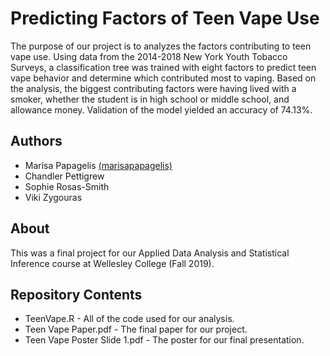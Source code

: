 # Predicting Factors of Teen Vape Use
The purpose of our project is to analyzes the factors contributing to teen vape use. Using data from the 2014-2018 New York Youth Tobacco Surveys, a classification tree was trained with eight factors to predict teen vape behavior and determine which contributed most to vaping. Based on the analysis, the biggest contributing factors were having lived with a smoker, whether the student is in high school or middle school, and allowance money. Validation of the model yielded an accuracy of 74.13%.

## Authors
* Marisa Papagelis [(marisapapagelis)](https://github.com/marisapapagelis)
* Chandler Pettigrew
* Sophie Rosas-Smith
* Viki Zygouras

## About
This was a final project for our Applied Data Analysis and Statistical Inference course at Wellesley College (Fall 2019).

## Repository Contents 

* TeenVape.R - All of the code used for our analysis. 
* Teen Vape Paper.pdf - The final paper for our project. 
* Teen Vape Poster Slide 1.pdf - The poster for our final presentation. 
